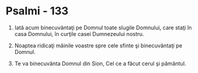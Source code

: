 # Psalmi - 133

1. Iată acum binecuvântaţi pe Domnul toate slugile Domnului, care staţi în casa Domnului, în curţile casei Dumnezeului nostru. 

2. Noaptea ridicaţi mâinile voastre spre cele sfinte şi binecuvântaţi pe Domnul. 

3. Te va binecuvânta Domnul din Sion, Cel ce a făcut cerul şi pământul. 

